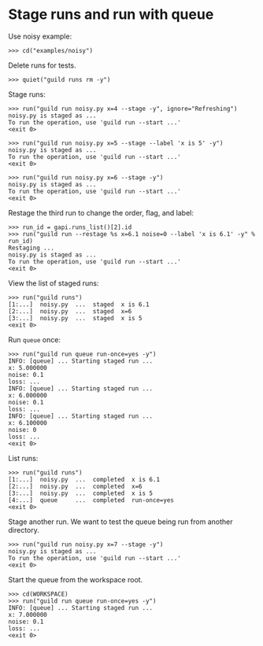 # Stage runs and run with queue

Use noisy example:

    >>> cd("examples/noisy")

Delete runs for tests.

    >>> quiet("guild runs rm -y")

Stage runs:

    >>> run("guild run noisy.py x=4 --stage -y", ignore="Refreshing")
    noisy.py is staged as ...
    To run the operation, use 'guild run --start ...'
    <exit 0>

    >>> run("guild run noisy.py x=5 --stage --label 'x is 5' -y")
    noisy.py is staged as ...
    To run the operation, use 'guild run --start ...'
    <exit 0>

    >>> run("guild run noisy.py x=6 --stage -y")
    noisy.py is staged as ...
    To run the operation, use 'guild run --start ...'
    <exit 0>

Restage the third run to change the order, flag, and label:

    >>> run_id = gapi.runs_list()[2].id
    >>> run("guild run --restage %s x=6.1 noise=0 --label 'x is 6.1' -y" % run_id)
    Restaging ...
    noisy.py is staged as ...
    To run the operation, use 'guild run --start ...'
    <exit 0>

View the list of staged runs:

    >>> run("guild runs")
    [1:...]  noisy.py  ...  staged  x is 6.1
    [2:...]  noisy.py  ...  staged  x=6
    [3:...]  noisy.py  ...  staged  x is 5
    <exit 0>

Run `queue` once:

    >>> run("guild run queue run-once=yes -y")
    INFO: [queue] ... Starting staged run ...
    x: 5.000000
    noise: 0.1
    loss: ...
    INFO: [queue] ... Starting staged run ...
    x: 6.000000
    noise: 0.1
    loss: ...
    INFO: [queue] ... Starting staged run ...
    x: 6.100000
    noise: 0
    loss: ...
    <exit 0>

List runs:

    >>> run("guild runs")
    [1:...]  noisy.py  ...  completed  x is 6.1
    [2:...]  noisy.py  ...  completed  x=6
    [3:...]  noisy.py  ...  completed  x is 5
    [4:...]  queue     ...  completed  run-once=yes
    <exit 0>

Stage another run. We want to test the queue being run from another
directory.

    >>> run("guild run noisy.py x=7 --stage -y")
    noisy.py is staged as ...
    To run the operation, use 'guild run --start ...'
    <exit 0>

Start the queue from the workspace root.

    >>> cd(WORKSPACE)
    >>> run("guild run queue run-once=yes -y")
    INFO: [queue] ... Starting staged run ...
    x: 7.000000
    noise: 0.1
    loss: ...
    <exit 0>
